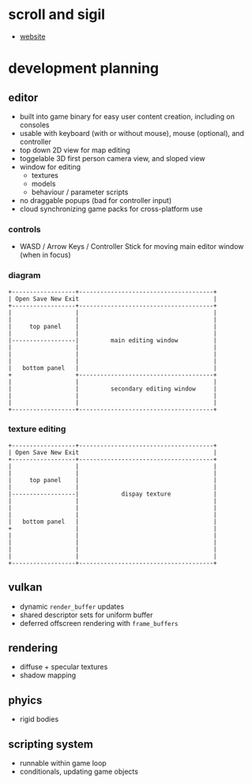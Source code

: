 # scroll and sigil

- [website](https://scrollandsigil.com)

# development planning

## editor

- built into game binary for easy user content creation, including on consoles
- usable with keyboard (with or without mouse), mouse (optional), and controller  
- top down 2D view for map editing
- toggelable 3D first person camera view, and sloped view
- window for editing
  - textures
  - models
  - behaviour / parameter scripts
- no draggable popups (bad for controller input)
- cloud synchronizing game packs for cross-platform use

### controls

- WASD / Arrow Keys / Controller Stick for moving main editor window (when in focus)

### diagram

```
+------------------+--------------------------------------+
| Open Save New Exit                                      |
+------------------+--------------------------------------+
|                  |                                      |
|                  |                                      |
|     top panel    |                                      |
|                  |                                      |
|------------------|         main editing window          |
|                  |                                      |
|                  |                                      |
|                  |                                      |
|   bottom panel   |                                      |
+                  +--------------------------------------+
|                  |                                      |
|                  |         secondary editing window     |
|                  |                                      |
|                  |                                      |
+------------------+--------------------------------------+
```

### texture editing
```
+------------------+--------------------------------------+
| Open Save New Exit                                      |
+------------------+--------------------------------------+
|                  |                                      |
|                  |                                      |
|     top panel    |                                      |
|                  |                                      |
|------------------|            dispay texture            |
|                  |                                      |
|                  |                                      |
|                  |                                      |
|   bottom panel   |                                      |
+                  |                                      |
|                  |                                      |
|                  |                                      |
|                  |                                      |
|                  |                                      |
+------------------+--------------------------------------+
```

## vulkan

- dynamic `render_buffer` updates
- shared descriptor sets for uniform buffer
- deferred offscreen rendering with `frame_buffers`

## rendering

- diffuse + specular textures
- shadow mapping

## phyics

- rigid bodies

## scripting system

- runnable within game loop
- conditionals, updating game objects
